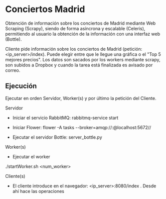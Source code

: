 Conciertos Madrid
=================

Obtención de información sobre los conciertos de Madrid mediante Web Scraping (Scrapy),
siendo de forma asíncrona y escalable (Celeris), permitiendo al usuario la obtención de
la información con una interfaz web (Bottle).

Cliente pide información sobre los conciertos de Madrid (petición: <ip_server>/index).
Puede elegir entre que le llegue una gráfica o el "Top 5 mejores precios".
Los datos son sacados por los workers mediante scrapy, son subidos a Dropbox y cuando la
tarea está finalizada es avisado por correo.

Ejecución
---------
Ejecutar en orden Servidor, Worker(s) y por último la petición del Cliente.

Servidor
* Iniciar el servicio RabbitMQ:
rabbitmq-service start

* Iniciar Flower:
flower -A tasks --broker=amqp://<user>:<pass>@localhost:5672//

* Ejecutar el servidor Bottle:
server_bottle.py

Worker(s)

* Ejecutar el worker

./startWorker.sh <num_worker>

Cliente(s)

* El cliente introduce en el navegador: <ip_server>:8080/index . Desde ahí hace las operaciones

